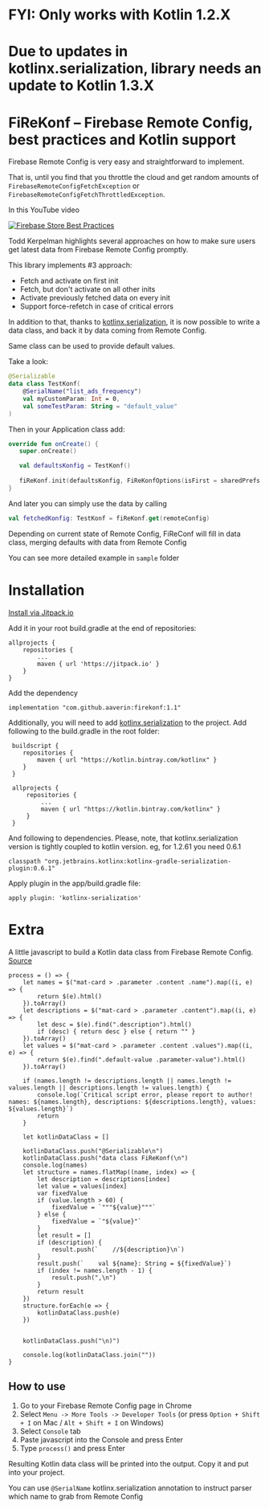 # FYI: Only works with Kotlin 1.2.X
# Due to updates in kotlinx.serialization, library needs an update to Kotlin 1.3.X

# FiReKonf – Firebase Remote Config, best practices and Kotlin support

Firebase Remote Config is very easy and straightforward to implement. 

That is, until you find that you throttle the cloud and get random amounts of `FirebaseRemoteConfigFetchException` or `FirebaseRemoteConfigFetchThrottledException`.

In this YouTube video 

[![Firebase Store Best Practices](http://img.youtube.com/vi/6TWJ_rR7K6g/0.jpg)](http://www.youtube.com/watch?v=6TWJ_rR7K6g) 

Todd Kerpelman highlights several approaches
on how to make sure users get latest data from Firebase Remote Config promptly.

This library implements #3 approach:
- Fetch and activate on first init
- Fetch, but don't activate on all other inits
- Activate previously fetched data on every init
- Support force-refetch in case of critical errors

In addition to that, thanks to [kotlinx.serialization](https://github.com/Kotlin/kotlinx.serialization), 
it is now possible to write a data class, and back it by data coming from Remote Config.

Same class can be used to provide default values.

Take a look:
 ```kotlin
 @Serializable
 data class TestKonf(
     @SerialName("list_ads_frequency")
     val myCustomParam: Int = 0,
     val someTestParam: String = "default_value"
 ) 
 ```
 
 Then in your Application class add:
 ```kotlin
override fun onCreate() {
    super.onCreate()

    val defaultsKonfig = TestKonf()
    
    fiReKonf.init(defaultsKonfig, FiReKonfOptions(isFirst = sharedPrefs.isFirst /*, forceUpdatePending = true*/))
}
```

And later you can simply use the data by calling

```kotlin
val fetchedKonfig: TestKonf = fiReKonf.get(remoteConfig)
```

Depending on current state of Remote Config, FiReConf will fill in data class, merging defaults with data from Remote Config

You can see more detailed example in `sample` folder

# Installation

[Install via Jitpack.io](https://jitpack.io/#AAverin/FiReKonf)

Add it in your root build.gradle at the end of repositories:
```
allprojects {
    repositories {
        ...
        maven { url 'https://jitpack.io' }
    }
}
```
Add the dependency
```
implementation "com.github.aaverin:firekonf:1.1"
```

Additionally, you will need to add [kotlinx.serialization](https://github.com/Kotlin/kotlinx.serialization) to the project.
Add following to the build.gradle in the root folder:
```
 buildscript {
    repositories {
        maven { url "https://kotlin.bintray.com/kotlinx" }
    }
 }
 
 allprojects {
     repositories {
         ...
         maven { url "https://kotlin.bintray.com/kotlinx" }
     }
 }
```
And following to dependencies. Please, note, that kotlinx.serialization version is tightly coupled to kotlin version. eg, for 1.2.61 you need 0.6.1
```
classpath "org.jetbrains.kotlinx:kotlinx-gradle-serialization-plugin:0.6.1"
```

Apply plugin in the app/build.gradle file:
```
apply plugin: 'kotlinx-serialization'
```

# Extra

A little javascript to build a Kotlin data class from Firebase Remote Config.
[Source](ConfigHelper.js)

```
process = () => {
    let names = $("mat-card > .parameter .content .name").map((i, e) => {
        return $(e).html()
    }).toArray()
    let descriptions = $("mat-card > .parameter .content").map((i, e) => {
        let desc = $(e).find(".description").html()
        if (desc) { return desc } else { return "" }
    }).toArray()
    let values = $("mat-card > .parameter .content .values").map((i, e) => {
        return $(e).find(".default-value .parameter-value").html()
    }).toArray()

    if (names.length != descriptions.length || names.length != values.length || descriptions.length != values.length) {
        console.log(`Critical script error, please report to author! names: ${names.length}, descriptions: ${descriptions.length}, values: ${values.length}`)
        return
    }

    let kotlinDataClass = []

    kotlinDataClass.push("@Serializable\n")
    kotlinDataClass.push("data class FiReKonf(\n")
    console.log(names)
    let structure = names.flatMap((name, index) => {
        let description = descriptions[index]
        let value = values[index]
        var fixedValue
        if (value.length > 60) {
            fixedValue = `"""${value}"""`
        } else {
            fixedValue = `"${value}"`
        }
        let result = []
        if (description) {
            result.push(`    //${description}\n`)
        }
        result.push(`    val ${name}: String = ${fixedValue}`)
        if (index != names.length - 1) {
            result.push(",\n")
        }
        return result
    })
    structure.forEach(e => {
        kotlinDataClass.push(e)
    })


    kotlinDataClass.push("\n)")

    console.log(kotlinDataClass.join(""))
}
```

## How to use

1. Go to your Firebase Remote Config page in Chrome
2. Select `Menu -> More Tools -> Developer Tools` (or press `Option + Shift + I` on Mac / `Alt + Shift + I` on Windows)
3. Select `Console` tab
4. Paste javascript into the Console and press Enter
5. Type `process()` and press Enter

Resulting Kotlin data class will be printed into the output.
Copy it and put into your project.

You can use `@SerialName` kotlinx.serialization annotation to instruct parser which name to grab from Remote Config
